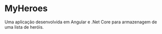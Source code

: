 # MyHeroes
Uma aplicação desenvolvida em Angular e .Net Core para armazenagem de uma lista de heróis.
